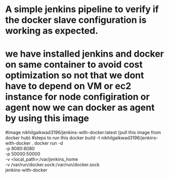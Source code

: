 # A simple jenkins pipeline to verify if the docker slave configuration is working as expected.

# we have installed jenkins and docker on same container to avoid cost optimization so not that we dont have to depend on VM or ec2 instance for node configiration or agent now we can docker as agent by using this image
#image
nikhilgaikwad3196/jenkins-with-docker:latest (pull this image from docker hub)
#steps to run this 
docker build -t nikhilgaikwad3196/jenkins-with-docker .
docker run -d \
  -p 8080:8080 \
  -p 50000:50000 \
  -v <local_path>:/var/jenkins_home \
  -v /var/run/docker.sock:/var/run/docker.sock \
  jenkins-with-docker

 
